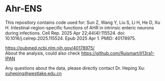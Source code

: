 # Ahr-ENS
This repository contains code used for: Sun Z, Wang Y, Liu S, Li H, He D, Xu H. Intestinal-region-specific functions of AHR in intrinsic enteric neurons during infections. Cell Rep. 2025 Apr 22;44(4):115524. doi: 10.1016/j.celrep.2025.115524. Epub 2025 Apr 1. PMID: 40178975.             
               
https://pubmed.ncbi.nlm.nih.gov/40178975/               
About the analysis, could also check https://github.com/Ruismart/Il13ra1-IPAN               
               
Any questions about the data, please directly contact Dr. Heping Xu: xuheping@westlake.edu.cn                        
               
